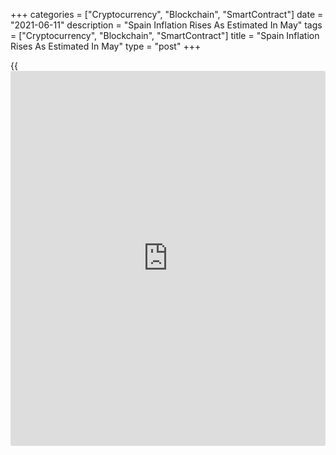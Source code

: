 +++
categories = ["Cryptocurrency", "Blockchain", "SmartContract"]
date = "2021-06-11"
description = "Spain Inflation Rises As Estimated In May"
tags = ["Cryptocurrency", "Blockchain", "SmartContract"]
title = "Spain Inflation Rises As Estimated In May"
type = "post"
+++

{{<iframe id="large-banner" src="https://www.bounty.group/#slide=12.0" width="100%" height="600" scrolling="no" style="border: 0px solid rgb(216, 221, 230); border-radius: 3px;">}}

Spain's consumer price inflation grew at the fastest rate in more than
four years in May, as initially estimated, final data from the
statistical office INE showed on Friday.

Consumer price inflation rose to 2.7 percent in May, in line with flash
estimate, from 2.2 percent in April. This was the highest rate since
February 2017, when the rate was 3 percent.

Underlying inflation came in at 0.2 percent after staying flat in the
previous month. The core rate also matched preliminary estimate
published on May 31.

Cost of transportation increased 9.4 percent and food and non-alcoholic
beverages prices gained 0.8 percent. Meanwhile, communication cost
dropped 4.5 percent.

On a monthly basis, consumer prices advanced 0.5 percent after rising
1.2 percent in April. The May rate was revised up slightly from 0.4
percent.

EU harmonized inflation advanced to 2.4 percent from 2 percent. Month-
on-month, the harmonized index of consumer prices was up 0.5 percent.
Both annual and monthly HICP rates matched the flash estimate published
earlier.

For comments and feedback [contact](https://www.playgroundfx.com/contact/): editorial@rtt[news](https://www.letsplayfx.com/blog/forex-news-website/).com

[Economic News][1]

 **What parts of the world are seeing the best (and worst) economic
performances lately? Click[here][2] to check out our [Econ Scorecard][2]
and find out! See up-to-the-moment [ranking](https://www.playgroundfx.com/blog/crypto-exchange-ranking/)s for the best and worst
performers in [GDP][3], [unemployment rate][4], [inflation][5] and much
more.**

   1. www.rtt[news](https://www.letsplayfx.com/blog/forex-news-website/).com/Content/EconomicNews.aspx
   2. www.rtt[news](https://www.letsplayfx.com/blog/forex-news-website/).com/economic-scorecard/world-rank/PPI/highest-performance.aspx
   3. www.rtt[news](https://www.letsplayfx.com/blog/forex-news-website/).com/economic-scorecard/world-rank/GDP/highest-performance.aspx
   4. www.rtt[news](https://www.letsplayfx.com/blog/forex-news-website/).com/economic-scorecard/world-rank/unemployment-rate/lowest-performance.aspx
   5. www.rtt[news](https://www.letsplayfx.com/blog/forex-news-website/).com/economic-scorecard/world-rank/CPI/highest-performance.aspx